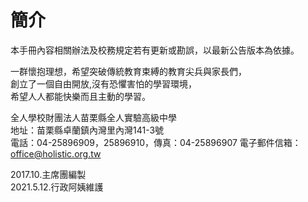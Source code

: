# 簡介

本手冊內容相關辦法及校務規定若有更新或勘誤，以最新公告版本為依據。

一群懷抱理想，希望突破傳統教育束縛的教育尖兵與家長們，\
&#x20;創立了一個自由開放,沒有恐懼害怕的學習環境，\
&#x20;希望人人都能快樂而且主動的學習。

全人學校財團法人苗栗縣全人實驗高級中學\
&#x20;地址：苗栗縣卓蘭鎮內灣里內灣141-3號\
&#x20;電話：04-25896909，25896910，傳真：04-25896907 電子郵件信箱：office@holistic.org.tw

2017.10.主席團編製\
2021.5.12.行政阿姨維護
